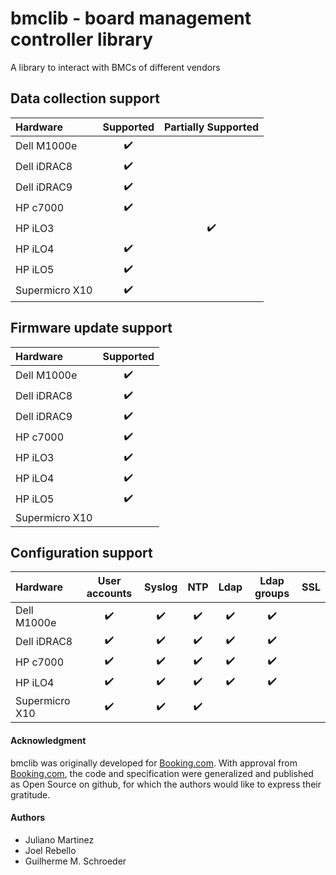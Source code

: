 # bmclib - board management controller library

A library to interact with BMCs of different vendors

## Data collection support

Hardware      | Supported | Partially Supported  |
:-----------  | :-------: | :------------------: |
Dell M1000e   | :heavy_check_mark: | |
Dell iDRAC8   | :heavy_check_mark: | |
Dell iDRAC9   | :heavy_check_mark: | |
HP c7000      | :heavy_check_mark: | |
HP iLO3       | | :heavy_check_mark: |
HP iLO4       | :heavy_check_mark: | |
HP iLO5       | :heavy_check_mark: | |
Supermicro X10 | :heavy_check_mark: | |

## Firmware update support

Hardware      | Supported |
:-----------  | :-------: |
Dell M1000e   | :heavy_check_mark: |
Dell iDRAC8   | :heavy_check_mark: |
Dell iDRAC9   | :heavy_check_mark: |
HP c7000      | :heavy_check_mark: |
HP iLO3       | :heavy_check_mark: |
HP iLO4       | :heavy_check_mark: |
HP iLO5       | :heavy_check_mark: |
Supermicro X10 | |

## Configuration support

Hardware      | User accounts | Syslog  |  NTP  | Ldap  | Ldap groups  | SSL  |
:-----------  | :-----------: | :-----: | :---: | :---: | :----------: | :--: |
Dell M1000e   | :heavy_check_mark: | :heavy_check_mark: | :heavy_check_mark: | :heavy_check_mark: | :heavy_check_mark: | | 
Dell iDRAC8   | :heavy_check_mark: | :heavy_check_mark: | :heavy_check_mark: | :heavy_check_mark: | :heavy_check_mark: | |
HP c7000      | :heavy_check_mark: | :heavy_check_mark: | :heavy_check_mark: | :heavy_check_mark: | :heavy_check_mark: | |
HP iLO4       | :heavy_check_mark: | :heavy_check_mark: | :heavy_check_mark: | :heavy_check_mark: | :heavy_check_mark: | |
Supermicro X10 | :heavy_check_mark: | :heavy_check_mark: | :heavy_check_mark: | | | |

#### Acknowledgment

bmclib was originally developed for [Booking.com](http://www.booking.com).
With approval from [Booking.com](http://www.booking.com), the code and
specification were generalized and published as Open Source on github, for
which the authors would like to express their gratitude.

#### Authors
- Juliano Martinez
- Joel Rebello 
- Guilherme M. Schroeder

